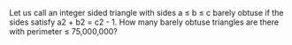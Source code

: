 
Let us call an integer sided triangle with sides a &#8804; b &#8804; c barely obtuse if the sides satisfy  a2 + b2 = c2 - 1.
How many barely obtuse triangles are there with perimeter &#8804; 75,000,000?
